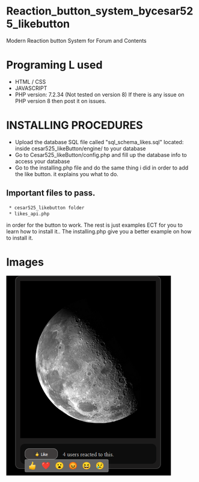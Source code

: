 # Reaction_button_system_bycesar525_likebutton
Modern Reaction button System for Forum and Contents

# Programing L used
* HTML / CSS
* JAVASCRIPT
* PHP version: 7.2.34 (Not tested on version 8) If there is any issue on PHP version 8 then post it on issues.

# INSTALLING PROCEDURES
* Upload the database SQL file called "sql_schema_likes.sql" located: inside cesar525_likeButton/engine/ to your database
* Go to Cesar525_likeButton/config.php and fill up the database info to access your database
* Go to the installing.php file and do the same thing i did in order to add the like button.
it explains you what to do.
## Important files to pass.
     * cesar525_likebutton folder
     * likes_api.php
in order for the button to work. The rest is just examples ECT for you to learn how to install it..
The installing.php give you a better example on how to install it.


# Images
![Scheme](likeButton.PNG)
